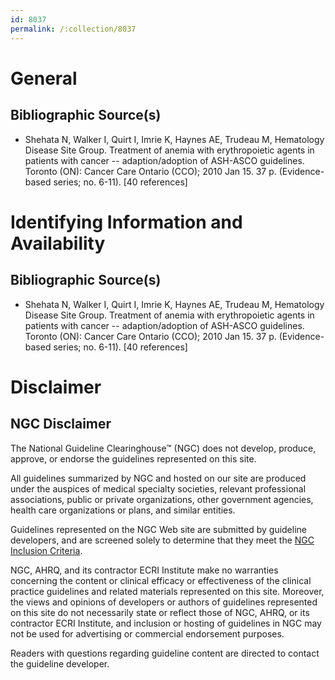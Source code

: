 ```yaml
---
id: 8037
permalink: /:collection/8037
---
```


# General

## Bibliographic Source(s)

- Shehata N, Walker I, Quirt I, Imrie K, Haynes AE, Trudeau M, Hematology Disease Site Group. Treatment of anemia with erythropoietic agents in patients with cancer -- adaption/adoption of ASH-ASCO guidelines. Toronto (ON): Cancer Care Ontario (CCO); 2010 Jan 15. 37 p. (Evidence-based series; no. 6-11). [40 references]

# Identifying Information and Availability

## Bibliographic Source(s)

- Shehata N, Walker I, Quirt I, Imrie K, Haynes AE, Trudeau M, Hematology Disease Site Group. Treatment of anemia with erythropoietic agents in patients with cancer -- adaption/adoption of ASH-ASCO guidelines. Toronto (ON): Cancer Care Ontario (CCO); 2010 Jan 15. 37 p. (Evidence-based series; no. 6-11). [40 references]

# Disclaimer

## NGC Disclaimer

The National Guideline Clearinghouse™ (NGC) does not develop, produce, approve, or endorse the guidelines represented on this site.

All guidelines summarized by NGC and hosted on our site are produced under the auspices of medical specialty societies, relevant professional associations, public or private organizations, other government agencies, health care organizations or plans, and similar entities.

Guidelines represented on the NGC Web site are submitted by guideline developers, and are screened solely to determine that they meet the [NGC Inclusion Criteria](/help-and-about/summaries/inclusion-criteria).

NGC, AHRQ, and its contractor ECRI Institute make no warranties concerning the content or clinical efficacy or effectiveness of the clinical practice guidelines and related materials represented on this site. Moreover, the views and opinions of developers or authors of guidelines represented on this site do not necessarily state or reflect those of NGC, AHRQ, or its contractor ECRI Institute, and inclusion or hosting of guidelines in NGC may not be used for advertising or commercial endorsement purposes.

Readers with questions regarding guideline content are directed to contact the guideline developer.

